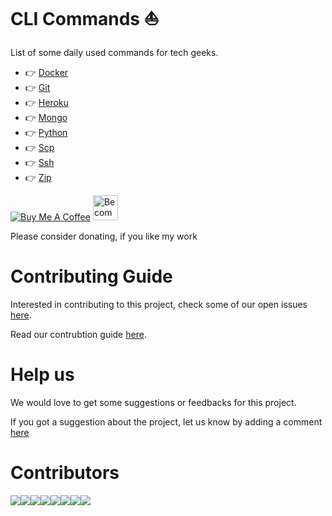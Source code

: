 # CLI Commands :sailboat:
List of some daily used commands for tech geeks.

- :point_right: [Docker](commands/docker/docker.md)
- :point_right: [Git](commands/git/git.md)
- :point_right: [Heroku](commands/heroku/heroku.md)
- :point_right: [Mongo](commands/mongo/mongo.md)
- :point_right: [Python](commands/python/paython.md)
- :point_right: [Scp](commands/scp/scp.md)
- :point_right: [Ssh](commands/ssh/ssh.md)
- :point_right: [Zip](commands/zip/zip.md)

<a href="https://www.buymeacoffee.com/arshadkazmi42" target="_blank"><img src="https://www.buymeacoffee.com/assets/img/custom_images/orange_img.png" alt="Buy Me A Coffee" style="height: auto !important;width: auto !important;" ></a>
<a href="https://www.patreon.com/bePatron?u=15454240" target="_blank"><img src="https://c5.patreon.com/external/logo/become_a_patron_button.png" alt="Become a Patron!" height="40"></a>

Please consider donating, if you like my work

# Contributing Guide
Interested in contributing to this project, check some of our open issues [here](https://github.com/arshadkazmi42/ak-cli/issues).

Read our contrubtion guide [here](CONTRIBUTING.md). 

# Help us
We would love to get some suggestions or feedbacks for this project.

If you got a suggestion about the project, let us know by adding a comment [here](https://github.com/arshadkazmi42/ak-cli/issues/39)

# Contributors

[![](https://sourcerer.io/fame/arshadkazmi42/arshadkazmi42/ak-cli/images/0)](https://sourcerer.io/fame/arshadkazmi42/arshadkazmi42/ak-cli/links/0)[![](https://sourcerer.io/fame/arshadkazmi42/arshadkazmi42/ak-cli/images/1)](https://sourcerer.io/fame/arshadkazmi42/arshadkazmi42/ak-cli/links/1)[![](https://sourcerer.io/fame/arshadkazmi42/arshadkazmi42/ak-cli/images/2)](https://sourcerer.io/fame/arshadkazmi42/arshadkazmi42/ak-cli/links/2)[![](https://sourcerer.io/fame/arshadkazmi42/arshadkazmi42/ak-cli/images/3)](https://sourcerer.io/fame/arshadkazmi42/arshadkazmi42/ak-cli/links/3)[![](https://sourcerer.io/fame/arshadkazmi42/arshadkazmi42/ak-cli/images/4)](https://sourcerer.io/fame/arshadkazmi42/arshadkazmi42/ak-cli/links/4)[![](https://sourcerer.io/fame/arshadkazmi42/arshadkazmi42/ak-cli/images/5)](https://sourcerer.io/fame/arshadkazmi42/arshadkazmi42/ak-cli/links/5)[![](https://sourcerer.io/fame/arshadkazmi42/arshadkazmi42/ak-cli/images/6)](https://sourcerer.io/fame/arshadkazmi42/arshadkazmi42/ak-cli/links/6)[![](https://sourcerer.io/fame/arshadkazmi42/arshadkazmi42/ak-cli/images/7)](https://sourcerer.io/fame/arshadkazmi42/arshadkazmi42/ak-cli/links/7)

